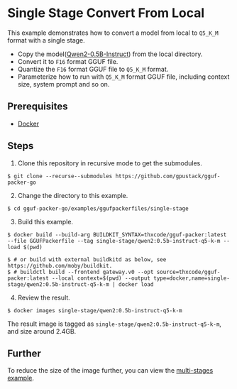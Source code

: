 # Single Stage Convert From Local

This example demonstrates how to convert a model from local to `Q5_K_M` format with a single stage.

- Copy the model([Qwen2-0.5B-Instruct](https://huggingface.co/Qwen/Qwen2-7B-Instruct)) from the local directory.
- Convert it to `F16` format GGUF file.
- Quantize the `F16` format GGUF file to `Q5_K_M` format.
- Parameterize how to run with `Q5_K_M` format GGUF file, including context size, system prompt and so on.

## Prerequisites

- [Docker](https://docs.docker.com/engine/install/)

## Steps

1. Clone this repository in recursive mode to get the submodules.

```shell
$ git clone --recurse--submodules https://github.com/gpustack/gguf-packer-go
```

2. Change the directory to this example.

```shell
$ cd gguf-packer-go/examples/ggufpackerfiles/single-stage
```

3. Build this example.

```shell
$ docker build --build-arg BUILDKIT_SYNTAX=thxcode/gguf-packer:latest --file GGUFPackerfile --tag single-stage/qwen2:0.5b-instruct-q5-k-m --load $(pwd)

$ # or build with external buildkitd as below, see https://github.com/moby/buildkit.
$ # buildctl build --frontend gateway.v0 --opt source=thxcode/gguf-packer:latest --local context=$(pwd) --output type=docker,name=single-stage/qwen2:0.5b-instruct-q5-k-m | docker load
```

4. Review the result.

```shell
$ docker images single-stage/qwen2:0.5b-instruct-q5-k-m
```

The result image is tagged as `single-stage/qwen2:0.5b-instruct-q5-k-m`, and size around 2.4GB.

## Further

To reduce the size of the image further, you can view the [multi-stages example](../multi-stages).
